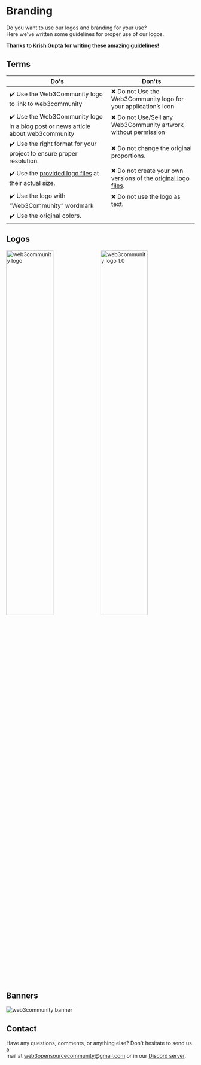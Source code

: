 # Branding

Do you want to use our logos and branding for your use?\
Here we've written some guidelines for proper use of our logos.

**Thanks to [Krish Gupta](https://github.com/krishguptadev) for writing these amazing guidelines!**

## Terms

| Do's                                                         | Don'ts                                                       |
| ------------------------------------------------------------ | ------------------------------------------------------------ |
| :heavy_check_mark: Use the Web3Community logo to link to web3community | :x: Do not Use the Web3Community logo for your application’s icon |
| :heavy_check_mark: Use the Web3Community logo in a blog post or news article about web3community | :x: Do not Use/Sell any Web3Community artwork without permission |
| :heavy_check_mark: Use the right format for your project to ensure proper resolution. | :x: Do not change the original proportions.                  |
| :heavy_check_mark: Use the [provided logo files](https://github.com/web3community/brand-assets) at their actual size. | :x: Do not create your own versions of the [original logo files](https://github.com/web3community/brand-assets). |
| :heavy_check_mark: Use the logo with “Web3Community” wordmark | :x: Do not use the logo as text.                             |
| :heavy_check_mark: Use the original colors.                  |                                                              |

## Logos

<img alt="web3community logo" width="50%" src="https://user-images.githubusercontent.com/73097560/131439339-14c23ffc-b431-4302-b1ca-f94d6885b9fa.png"/><img alt="web3community logo 1.0" width="50%" src="https://user-images.githubusercontent.com/73097560/131442083-839cf4b0-795e-4b80-be25-a5a1681fc661.png"/>

## Banners

<img alt="web3community banner" src="https://i.imgur.com/xKOfGSM.png"/>

## Contact

Have any questions, comments, or anything else? Don't hesitate to send us a\
mail at web3opensourcecommunity@gmail.com or in our [Discord server](https://discord.gg/TSRwqx4K2v).
